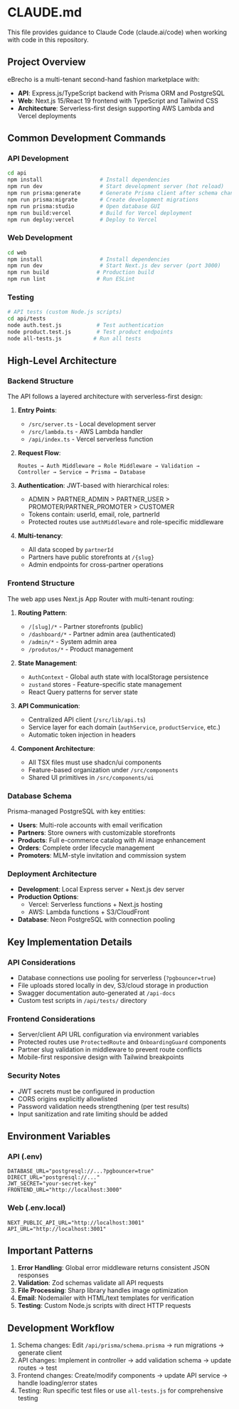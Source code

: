 # CLAUDE.md


This file provides guidance to Claude Code (claude.ai/code) when working with code in this repository.

## Project Overview

eBrecho is a multi-tenant second-hand fashion marketplace with:
- **API**: Express.js/TypeScript backend with Prisma ORM and PostgreSQL
- **Web**: Next.js 15/React 19 frontend with TypeScript and Tailwind CSS
- **Architecture**: Serverless-first design supporting AWS Lambda and Vercel deployments

## Common Development Commands

### API Development
```bash
cd api
npm install                  # Install dependencies
npm run dev                  # Start development server (hot reload)
npm run prisma:generate      # Generate Prisma client after schema changes
npm run prisma:migrate       # Create development migrations
npm run prisma:studio        # Open database GUI
npm run build:vercel         # Build for Vercel deployment
npm run deploy:vercel        # Deploy to Vercel
```

### Web Development
```bash
cd web
npm install                  # Install dependencies
npm run dev                  # Start Next.js dev server (port 3000)
npm run build               # Production build
npm run lint                # Run ESLint
```

### Testing
```bash
# API tests (custom Node.js scripts)
cd api/tests
node auth.test.js           # Test authentication
node product.test.js        # Test product endpoints
node all-tests.js          # Run all tests
```

## High-Level Architecture

### Backend Structure
The API follows a layered architecture with serverless-first design:

1. **Entry Points**: 
   - `/src/server.ts` - Local development server
   - `/src/lambda.ts` - AWS Lambda handler
   - `/api/index.ts` - Vercel serverless function

2. **Request Flow**:
   ```
   Routes → Auth Middleware → Role Middleware → Validation → Controller → Service → Prisma → Database
   ```

3. **Authentication**: JWT-based with hierarchical roles:
   - ADMIN > PARTNER_ADMIN > PARTNER_USER > PROMOTER/PARTNER_PROMOTER > CUSTOMER
   - Tokens contain: userId, email, role, partnerId
   - Protected routes use `authMiddleware` and role-specific middleware

4. **Multi-tenancy**: 
   - All data scoped by `partnerId`
   - Partners have public storefronts at `/{slug}`
   - Admin endpoints for cross-partner operations

### Frontend Structure
The web app uses Next.js App Router with multi-tenant routing:

1. **Routing Pattern**:
   - `/[slug]/*` - Partner storefronts (public)
   - `/dashboard/*` - Partner admin area (authenticated)
   - `/admin/*` - System admin area
   - `/produtos/*` - Product management

2. **State Management**:
   - `AuthContext` - Global auth state with localStorage persistence
   - `zustand` stores - Feature-specific state management
   - React Query patterns for server state

3. **API Communication**:
   - Centralized API client (`/src/lib/api.ts`)
   - Service layer for each domain (`authService`, `productService`, etc.)
   - Automatic token injection in headers

4. **Component Architecture**:
   - All TSX files must use shadcn/ui components
   - Feature-based organization under `/src/components`
   - Shared UI primitives in `/src/components/ui`

### Database Schema
Prisma-managed PostgreSQL with key entities:
- **Users**: Multi-role accounts with email verification
- **Partners**: Store owners with customizable storefronts
- **Products**: Full e-commerce catalog with AI image enhancement
- **Orders**: Complete order lifecycle management
- **Promoters**: MLM-style invitation and commission system

### Deployment Architecture
- **Development**: Local Express server + Next.js dev server
- **Production Options**:
  - Vercel: Serverless functions + Next.js hosting
  - AWS: Lambda functions + S3/CloudFront
- **Database**: Neon PostgreSQL with connection pooling

## Key Implementation Details

### API Considerations
- Database connections use pooling for serverless (`?pgbouncer=true`)
- File uploads stored locally in dev, S3/cloud storage in production
- Swagger documentation auto-generated at `/api-docs`
- Custom test scripts in `/api/tests/` directory

### Frontend Considerations
- Server/client API URL configuration via environment variables
- Protected routes use `ProtectedRoute` and `OnboardingGuard` components
- Partner slug validation in middleware to prevent route conflicts
- Mobile-first responsive design with Tailwind breakpoints

### Security Notes
- JWT secrets must be configured in production
- CORS origins explicitly allowlisted
- Password validation needs strengthening (per test results)
- Input sanitization and rate limiting should be added

## Environment Variables

### API (.env)
```
DATABASE_URL="postgresql://...?pgbouncer=true"
DIRECT_URL="postgresql://..."
JWT_SECRET="your-secret-key"
FRONTEND_URL="http://localhost:3000"
```

### Web (.env.local)
```
NEXT_PUBLIC_API_URL="http://localhost:3001"
API_URL="http://localhost:3001"
```

## Important Patterns

1. **Error Handling**: Global error middleware returns consistent JSON responses
2. **Validation**: Zod schemas validate all API requests
3. **File Processing**: Sharp library handles image optimization
4. **Email**: Nodemailer with HTML/text templates for verification
5. **Testing**: Custom Node.js scripts with direct HTTP requests

## Development Workflow

1. Schema changes: Edit `/api/prisma/schema.prisma` → run migrations → generate client
2. API changes: Implement in controller → add validation schema → update routes → test
3. Frontend changes: Create/modify components → update API service → handle loading/error states
4. Testing: Run specific test files or use `all-tests.js` for comprehensive testing
